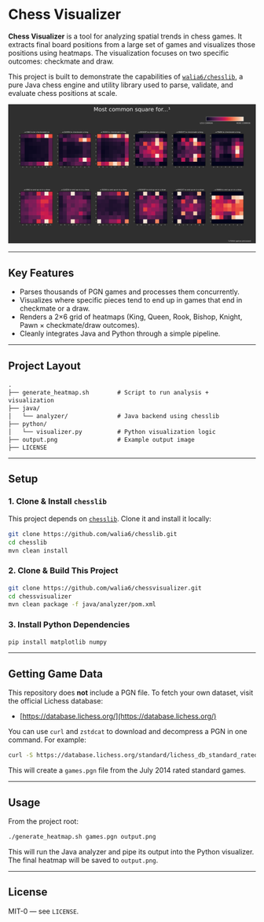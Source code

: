 # Chess Visualizer

**Chess Visualizer** is a tool for analyzing spatial trends in chess games. It extracts final board positions from a large set of games and visualizes those positions using heatmaps. The visualization focuses on two specific outcomes: checkmate and draw.

This project is built to demonstrate the capabilities of [`walia6/chesslib`](https://github.com/walia6/chesslib), a pure Java chess engine and utility library used to parse, validate, and evaluate chess positions at scale.


![output](./output.png)

---

## Key Features

- Parses thousands of PGN games and processes them concurrently.
- Visualizes where specific pieces tend to end up in games that end in checkmate or a draw.
- Renders a 2×6 grid of heatmaps (King, Queen, Rook, Bishop, Knight, Pawn × checkmate/draw outcomes).
- Cleanly integrates Java and Python through a simple pipeline.

---

## Project Layout

```
.
├── generate_heatmap.sh        # Script to run analysis + visualization
├── java/
│   └── analyzer/              # Java backend using chesslib
├── python/
│   └── visualizer.py          # Python visualization logic
├── output.png                 # Example output image
├── LICENSE
```

---

## Setup

### 1. Clone & Install `chesslib`

This project depends on [`chesslib`](https://github.com/walia6/chesslib). Clone it and install it locally:

```bash
git clone https://github.com/walia6/chesslib.git
cd chesslib
mvn clean install
```

### 2. Clone & Build This Project

```bash
git clone https://github.com/walia6/chessvisualizer.git
cd chessvisualizer
mvn clean package -f java/analyzer/pom.xml
```

### 3. Install Python Dependencies

```bash
pip install matplotlib numpy
```

---

## Getting Game Data

This repository does **not** include a PGN file. To fetch your own dataset, visit the official Lichess database:

- [https://database.lichess.org/](https://database.lichess.org/)

You can use `curl` and `zstdcat` to download and decompress a PGN in one command. For example:

```bash
curl -S https://database.lichess.org/standard/lichess_db_standard_rated_2014-07.pgn.zst | zstdcat > games.pgn
```

This will create a `games.pgn` file from the July 2014 rated standard games.

---

## Usage

From the project root:

```bash
./generate_heatmap.sh games.pgn output.png
```

This will run the Java analyzer and pipe its output into the Python visualizer. The final heatmap will be saved to `output.png`.

---

## License

MIT-0 — see `LICENSE`.
